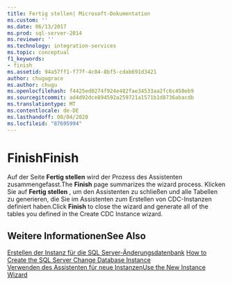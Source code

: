 ```yaml
---
title: Fertig stellen| Microsoft-Dokumentation
ms.custom: ''
ms.date: 06/13/2017
ms.prod: sql-server-2014
ms.reviewer: ''
ms.technology: integration-services
ms.topic: conceptual
f1_keywords:
- finish
ms.assetid: 94a57ff1-f77f-4c04-8bf5-cdab691d3421
author: chugugrace
ms.author: chugu
ms.openlocfilehash: f4425ed0274f924e482fae34533aa2fc6c450eb9
ms.sourcegitcommit: ad4d92dce894592a259721a1571b1d8736abacdb
ms.translationtype: MT
ms.contentlocale: de-DE
ms.lasthandoff: 08/04/2020
ms.locfileid: "87695994"
---
```

# <a name="finish"></a><span data-ttu-id="8364b-102">Finish</span><span class="sxs-lookup"><span data-stu-id="8364b-102">Finish</span></span>
  <span data-ttu-id="8364b-103">Auf der Seite **Fertig stellen** wird der Prozess des Assistenten zusammengefasst.</span><span class="sxs-lookup"><span data-stu-id="8364b-103">The **Finish** page summarizes the wizard process.</span></span> <span data-ttu-id="8364b-104">Klicken Sie auf **Fertig stellen** , um den Assistenten zu schließen und alle Tabellen zu generieren, die Sie im Assistenten zum Erstellen von CDC-Instanzen definiert haben.</span><span class="sxs-lookup"><span data-stu-id="8364b-104">Click **Finish** to close the wizard and generate all of the tables you defined in the Create CDC Instance wizard.</span></span>  
  
## <a name="see-also"></a><span data-ttu-id="8364b-105">Weitere Informationen</span><span class="sxs-lookup"><span data-stu-id="8364b-105">See Also</span></span>  
 <span data-ttu-id="8364b-106">[Erstellen der Instanz für die SQL Server-Änderungsdatenbank](how-to-create-the-sql-server-change-database-instance.md) </span><span class="sxs-lookup"><span data-stu-id="8364b-106">[How to Create the SQL Server Change Database Instance](how-to-create-the-sql-server-change-database-instance.md) </span></span>  
 [<span data-ttu-id="8364b-107">Verwenden des Assistenten für neue Instanzen</span><span class="sxs-lookup"><span data-stu-id="8364b-107">Use the New Instance Wizard</span></span>](use-the-new-instance-wizard.md)  
  
  
